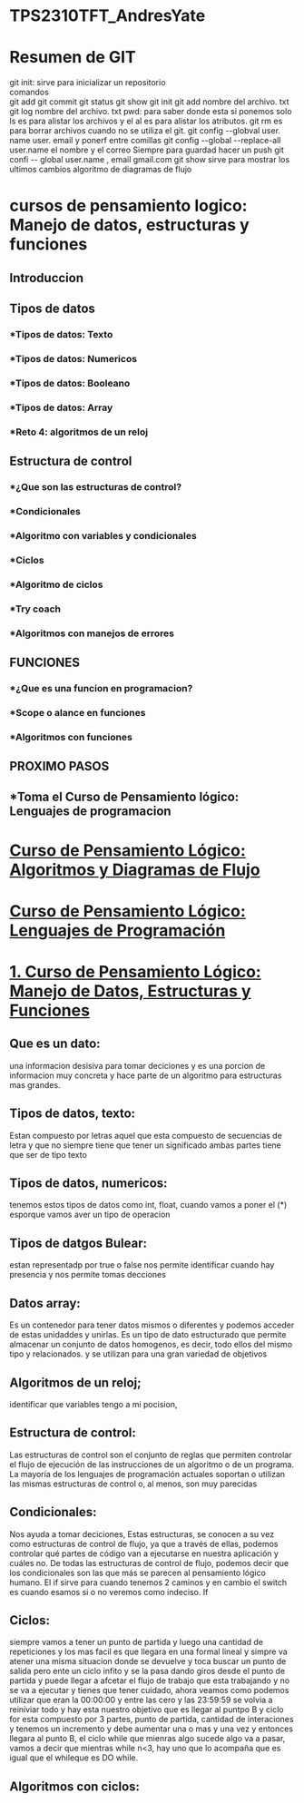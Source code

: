 # TPS2310TFT_AndresYate
# Resumen de GIT
git init: sirve para inicializar un repositorio  
comandos  
git add
git commit
git status
git show
git init
git add nombre del archivo. txt
git log nombre del archivo. txt
pwd: para saber donde esta 
si ponemos solo ls es para alistar los archivos y el al es para alistar los atributos.
git rm es para borrar archivos cuando no se utiliza el git. 
git config --globval user. name user. email y ponerf entre comillas 
git config --global --replace-all user.name
el nombre y el correo 
Siempre para guardad hacer un push
git confi -- global user.name , email gmail.com
git show sirve para mostrar los ultimos cambios 
algoritmo de diagramas de flujo 
# cursos de pensamiento logico: Manejo de datos, estructuras y funciones 
## Introduccion
## Tipos de datos
### *Tipos de datos: Texto
### *Tipos de datos: Numericos
### *Tipos de datos: Booleano
### *Tipos de datos: Array 
### *Reto 4: algoritmos de un reloj 
## Estructura de control 
### *¿Que son las estructuras de control?
### *Condicionales
### *Algoritmo con variables y condicionales
### *Ciclos
### *Algoritmo de ciclos
### *Try coach 
### *Algoritmos con manejos de errores
## FUNCIONES 
### *¿Que es una funcion en programacion?
### *Scope o alance en funciones
### *Algoritmos con funciones
## PROXIMO PASOS 
## *Toma el Curso de Pensamiento lógico: Lenguajes de programacion

# [Curso de Pensamiento Lógico: Algoritmos y Diagramas de Flujo](https://platzi.com/cursos/pensamiento-logico/)
# [Curso de Pensamiento Lógico: Lenguajes de Programación](https://platzi.com/cursos/pensamiento-logico-lenguajes/)

# [1. Curso de Pensamiento Lógico: Manejo de Datos, Estructuras y Funciones](https://platzi.com/cursos/pensamiento-logico-estructuras/)
## Que es un dato:
 una informacion desisiva para tomar deciciones y es una porcion de informacion muy concreta y hace parte de un algoritmo para estructuras mas grandes.

## Tipos de datos, texto:
 Estan compuesto por letras aquel que esta compuesto de secuencias de letra y que no siempre tiene que tener un significado ambas partes tiene que ser de tipo texto

## Tipos de datos, numericos:
 tenemos estos tipos de datos como int, float, cuando vamos a poner el (*) esporque vamos aver un tipo de operacion 

## Tipos de datgos Bulear:
 estan representadp por true o false nos permite identificar cuando hay presencia y nos permite tomas decciones 

## Datos array:
 Es un contenedor para tener datos mismos o diferentes y podemos acceder de estas unidaddes y unirlas. Es un tipo de dato estructurado que permite almacenar un conjunto de datos homogenos, es decir, todo ellos del mismo tipo y relacionados. y se utilizan para una gran variedad de objetivos

## Algoritmos de un reloj;
 identificar que variables tengo a mi pocision, 

## Estructura de control:
 Las estructuras de control son el conjunto de reglas que permiten controlar el flujo de ejecución de las instrucciones de un algoritmo o de un programa. La mayoría de los lenguajes de programación actuales soportan o utilizan las mismas estructuras de control o, al menos, son muy parecidas 

 ## Condicionales: 
 Nos ayuda a tomar deciciones, Estas estructuras, se conocen a su vez como estructuras de control de flujo, ya que a través de ellas, podemos controlar qué partes de código van a ejecutarse en nuestra aplicación y cuáles no. De todas las estructuras de control de flujo, podemos decir que los condicionales son las que más se parecen al pensamiento lógico humano. El if sirve para cuando tenemos 2 caminos y en cambio el switch es cuando esamos si o no veremos como indeciso. If 

## Ciclos: 
siempre vamos a tener un punto de partida y luego una cantidad de repeticiones y los mas facil es que llegara en una formal lineal y simpre va atener una misma situacion donde se devuelve y toca buscar un punto de salida pero ente un ciclo infito y se la pasa dando giros desde el punto de partida y puede llegar a afcetar el flujo de trabajo que esta trabajando y no se va a ejecutar y tienes que tener cuidado, ahora veamos como podemos utilizar que eran la 00:00:00 y entre las cero y las 23:59:59 se volvia a reiniviar todo y hay esta nuestro objetivo que es llegar al puntpo B y ciclo for esta compuesto por 3 partes, punto de partida, cantidad de interaciones y tenemos un incremento y debe aumentar una o mas y una vez y entonces llegara al punto B, el ciclo while que mienras algo sucede algo va a pasar, vamos a decir que  mientras while n<3, hay uno que lo acompaña que es igual que el whileque es DO while. 

## Algoritmos con ciclos:
 
